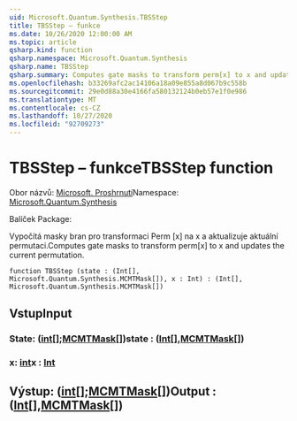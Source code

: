 ```yaml
---
uid: Microsoft.Quantum.Synthesis.TBSStep
title: TBSStep – funkce
ms.date: 10/26/2020 12:00:00 AM
ms.topic: article
qsharp.kind: function
qsharp.namespace: Microsoft.Quantum.Synthesis
qsharp.name: TBSStep
qsharp.summary: Computes gate masks to transform perm[x] to x and updates the current permutation.
ms.openlocfilehash: b33269afc2ac14106a18a09e855a8d067b9c558b
ms.sourcegitcommit: 29e0d88a30e4166fa580132124b0eb57e1f0e986
ms.translationtype: MT
ms.contentlocale: cs-CZ
ms.lasthandoff: 10/27/2020
ms.locfileid: "92709273"
---
```

# <a name="tbsstep-function"></a><span data-ttu-id="dd3f7-102">TBSStep – funkce</span><span class="sxs-lookup"><span data-stu-id="dd3f7-102">TBSStep function</span></span>

<span data-ttu-id="dd3f7-103">Obor názvů: [Microsoft. Proshrnutí](xref:Microsoft.Quantum.Synthesis)</span><span class="sxs-lookup"><span data-stu-id="dd3f7-103">Namespace: [Microsoft.Quantum.Synthesis](xref:Microsoft.Quantum.Synthesis)</span></span>

<span data-ttu-id="dd3f7-104">Balíček [](https://nuget.org/packages/)</span><span class="sxs-lookup"><span data-stu-id="dd3f7-104">Package: [](https://nuget.org/packages/)</span></span>


<span data-ttu-id="dd3f7-105">Vypočítá masky bran pro transformaci Perm [x] na x a aktualizuje aktuální permutaci.</span><span class="sxs-lookup"><span data-stu-id="dd3f7-105">Computes gate masks to transform perm[x] to x and updates the current permutation.</span></span>

```qsharp
function TBSStep (state : (Int[], Microsoft.Quantum.Synthesis.MCMTMask[]), x : Int) : (Int[], Microsoft.Quantum.Synthesis.MCMTMask[])
```


## <a name="input"></a><span data-ttu-id="dd3f7-106">Vstup</span><span class="sxs-lookup"><span data-stu-id="dd3f7-106">Input</span></span>

### <a name="state--intmcmtmask"></a><span data-ttu-id="dd3f7-107">State: ([int](xref:microsoft.quantum.lang-ref.int)[];[MCMTMask](xref:Microsoft.Quantum.Synthesis.MCMTMask)[])</span><span class="sxs-lookup"><span data-stu-id="dd3f7-107">state : ([Int](xref:microsoft.quantum.lang-ref.int)[],[MCMTMask](xref:Microsoft.Quantum.Synthesis.MCMTMask)[])</span></span>




### <a name="x--int"></a><span data-ttu-id="dd3f7-108">x: [int](xref:microsoft.quantum.lang-ref.int)</span><span class="sxs-lookup"><span data-stu-id="dd3f7-108">x : [Int](xref:microsoft.quantum.lang-ref.int)</span></span>





## <a name="output--intmcmtmask"></a><span data-ttu-id="dd3f7-109">Výstup: ([int](xref:microsoft.quantum.lang-ref.int)[];[MCMTMask](xref:Microsoft.Quantum.Synthesis.MCMTMask)[])</span><span class="sxs-lookup"><span data-stu-id="dd3f7-109">Output : ([Int](xref:microsoft.quantum.lang-ref.int)[],[MCMTMask](xref:Microsoft.Quantum.Synthesis.MCMTMask)[])</span></span>

